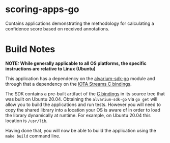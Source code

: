 # scoring-apps-go
Contains applications demonstrating the methodology for calculating a confidence score based on received annotations.

# Build Notes

**NOTE: While generally applicable to all OS platforms, the specific instructions are relative to Linux (Ubuntu)**

This application has a dependency on the [alvarium-sdk-go](https://github.com/project-alvarium/alvarium-sdk-go) module
and through that a dependency on the [IOTA Streams C bindings](https://github.com/iotaledger/streams/tree/develop/bindings/c).

The SDK contains a pre-built artifact of the [C bindings](https://github.com/project-alvarium/alvarium-sdk-go/blob/main/internal/iota/include/libiota_streams_c.so)
in its source tree that was built on Ubuntu 20.04. Obtaining the `alvarium-sdk-go` via `go get` will allow you to build the
applications and run tests. However you will need to copy the shared library into a location your OS is aware of in order
to load the library dynamically at runtime. For example, on Ubuntu 20.04 this location is `/usr/lib`.

Having done that, you will now be able to build the application using the `make build` command line.

